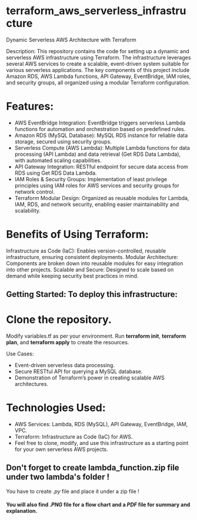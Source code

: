 # terraform_aws_serverless_infrastructure
Dynamic Serverless AWS Architecture with Terraform

Description: This repository contains the code for setting up a dynamic and serverless AWS infrastructure using Terraform. The infrastructure leverages several AWS services to create a scalable, event-driven system suitable for various serverless applications. The key components of this project include Amazon RDS, AWS Lambda functions, API Gateway, EventBridge, IAM roles, and security groups, all organized using a modular Terraform configuration.

# Features:

- AWS EventBridge Integration: EventBridge triggers serverless Lambda functions for automation and orchestration based on predefined rules.
- Amazon RDS (MySQL Database): MySQL RDS instance for reliable data storage, secured using security groups.
- Serverless Compute (AWS Lambda): Multiple Lambda functions for data processing (API Lambda) and data retrieval (Get RDS Data Lambda), with automated scaling capabilities.
- API Gateway Integration: RESTful endpoint for secure data access from RDS using Get RDS Data Lambda.
- IAM Roles & Security Groups: Implementation of least privilege principles using IAM roles for AWS services and security groups for network control.
- Terraform Modular Design: Organized as reusable modules for Lambda, IAM, RDS, and network security, enabling easier maintainability and scalability.

# Benefits of Using Terraform:
Infrastructure as Code (IaC): Enables version-controlled, reusable infrastructure, ensuring consistent deployments.
Modular Architecture: Components are broken down into reusable modules for easy integration into other projects.
Scalable and Secure: Designed to scale based on demand while keeping security best practices in mind.

## Getting Started: To deploy this infrastructure:

# Clone the repository.
Modify variables.tf as per your environment.
Run **terraform init**, **terraform plan**, and **terraform apply** to create the resources.

Use Cases:
- Event-driven serverless data processing.
- Secure RESTful API for querying a MySQL database.
- Demonstration of Terraform’s power in creating scalable AWS architectures.

# Technologies Used:
- AWS Services: Lambda, RDS (MySQL), API Gateway, EventBridge, IAM, VPC.
- Terraform: Infrastructure as Code (IaC) for AWS.
- Feel free to clone, modify, and use this infrastructure as a starting point for your own serverless AWS projects.

## Don't forget to create lambda_function.zip file under two lambda's folder !
You have to create _.py_ file and place it under a zip file !

#### You will also find _.PNG_ file for a flow chart and a _PDF_ file for summary and explanation.
